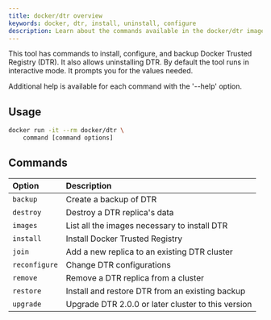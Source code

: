 ```yaml
---
title: docker/dtr overview
keywords: docker, dtr, install, uninstall, configure
description: Learn about the commands available in the docker/dtr image.
---
```


This tool has commands to install, configure, and backup Docker
Trusted Registry (DTR). It also allows uninstalling DTR.
By default the tool runs in interactive mode. It prompts you for
the values needed.

Additional help is available for each command with the '--help' option.


## Usage

```bash
docker run -it --rm docker/dtr \
    command [command options]
```


## Commands

| Option        | Description                                        |
|:--------------|:---------------------------------------------------|
| `backup`      | Create a backup of DTR                             |
| `destroy`     | Destroy a DTR replica's data                       |
| `images`      | List all the images necessary to install DTR       |
| `install`     | Install Docker Trusted Registry                    |
| `join`        | Add a new replica to an existing DTR cluster       |
| `reconfigure` | Change DTR configurations                          |
| `remove`      | Remove a DTR replica from a cluster                |
| `restore`     | Install and restore DTR from an existing backup    |
| `upgrade`     | Upgrade DTR 2.0.0 or later cluster to this version |
